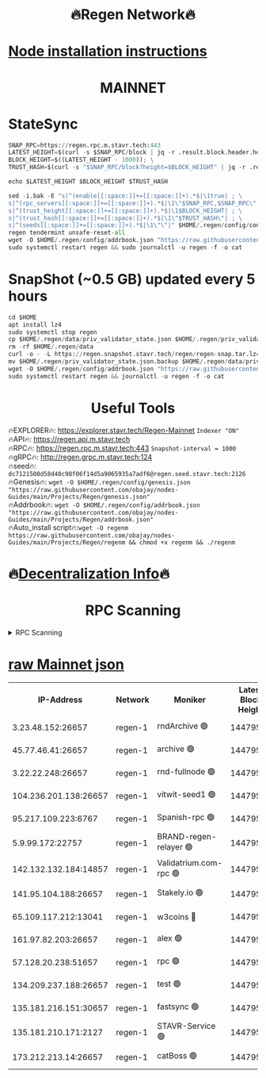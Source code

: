 <h1 align="center"> 🔥Regen Network🔥</h1>

[Node installation instructions](https://github.com/obajay/nodes-Guides/tree/main/Projects/Regen)
=
<h1 align="center"> MAINNET</h1>

# StateSync
```python
SNAP_RPC=https://regen.rpc.m.stavr.tech:443
LATEST_HEIGHT=$(curl -s $SNAP_RPC/block | jq -r .result.block.header.height); \
BLOCK_HEIGHT=$((LATEST_HEIGHT - 1000)); \
TRUST_HASH=$(curl -s "$SNAP_RPC/block?height=$BLOCK_HEIGHT" | jq -r .result.block_id.hash)

echo $LATEST_HEIGHT $BLOCK_HEIGHT $TRUST_HASH

sed -i.bak -E "s|^(enable[[:space:]]+=[[:space:]]+).*$|\1true| ; \
s|^(rpc_servers[[:space:]]+=[[:space:]]+).*$|\1\"$SNAP_RPC,$SNAP_RPC\"| ; \
s|^(trust_height[[:space:]]+=[[:space:]]+).*$|\1$BLOCK_HEIGHT| ; \
s|^(trust_hash[[:space:]]+=[[:space:]]+).*$|\1\"$TRUST_HASH\"| ; \
s|^(seeds[[:space:]]+=[[:space:]]+).*$|\1\"\"|" $HOME/.regen/config/config.toml
regen tendermint unsafe-reset-all
wget -O $HOME/.regen/config/addrbook.json "https://raw.githubusercontent.com/obajay/nodes-Guides/main/Projects/Regen/addrbook.json"
sudo systemctl restart regen && sudo journalctl -u regen -f -o cat
```
# SnapShot (~0.5 GB) updated every 5 hours
```python
cd $HOME
apt install lz4
sudo systemctl stop regen
cp $HOME/.regen/data/priv_validator_state.json $HOME/.regen/priv_validator_state.json.backup
rm -rf $HOME/.regen/data
curl -o - -L https://regen.snapshot.stavr.tech/regen/regen-snap.tar.lz4 | lz4 -c -d - | tar -x -C $HOME/.regen --strip-components 2
mv $HOME/.regen/priv_validator_state.json.backup $HOME/.regen/data/priv_validator_state.json
wget -O $HOME/.regen/config/addrbook.json "https://raw.githubusercontent.com/obajay/nodes-Guides/main/Projects/Regen/addrbook.json"
sudo systemctl restart regen && journalctl -u regen -f -o cat
```

 <h1 align="center"> Useful Tools</h1>

🔥EXPLORER🔥:     https://explorer.stavr.tech/Regen-Mainnet        `Indexer "ON"` \
🔥API🔥:          https://regen.api.m.stavr.tech \
🔥RPC🔥:          https://regen.rpc.m.stavr.tech:443              `Snapshot-interval = 1000` \
🔥gRPC🔥:         http://regen.grpc.m.stavr.tech:124 \
🔥seed🔥:      `dc7121500d58d40c98f06f14d5a9065935a7adf6@regen.seed.stavr.tech:2126` \
🔥Genesis🔥:   `wget -O $HOME/.regen/config/genesis.json "https://raw.githubusercontent.com/obajay/nodes-Guides/main/Projects/Regen/genesis.json"` \
🔥Addrbook🔥:  `wget -O $HOME/.regen/config/addrbook.json "https://raw.githubusercontent.com/obajay/nodes-Guides/main/Projects/Regen/addrbook.json"` \
🔥Auto_install script🔥:`wget -O regenm https://raw.githubusercontent.com/obajay/nodes-Guides/main/Projects/Regen/regenm && chmod +x regenm && ./regenm`

🔥[Decentralization Info](https://github.com/obajay/StateSync-snapshots/tree/main/Projects/Regen/Decentralization)🔥
=
<h1 align="center"> RPC Scanning</h1>

<details>
<summary>RPC Scanning</summary>

<h2 align="center"> We scan nodes in real time every 4 hours. And we provide the final result of RPC endpoints.
We cannot influence the operation of these nodes in any way. </h2>


```python
If Voting Power is higher than 0 --> then the Node is a validator of the network and may be subject to attack and be a potential threat to the chain.
```
```python
We marked such validators with a red symbol
```

</details>

[raw Mainnet json](https://rpc-check.regenm.stavr.tech/regenm/rpc-regenm-result.json)
=


<table><tr><th>IP-Address</th><th>Network</th><th>Moniker</th><th>Latest Block Height</th><th>Earliest Block Height</th><th>Catching Up</th><th>Tx Index</th><th>Voting Power</th><th>Scan Time</th></tr><tr><td>3.23.48.152:26657</td><td>regen-1</td><td>rndArchive 🟢</td><td>14479579</td><td>1</td><td>False</td><td>on</td><td>0</td><td>2024-01-31T00:34:46.629970291UTC</td></tr><tr><td>45.77.46.41:26657</td><td>regen-1</td><td>archive 🟢</td><td>14479580</td><td>1</td><td>False</td><td>on</td><td>0</td><td>2024-01-31T00:34:55.152908974UTC</td></tr><tr><td>3.22.22.248:26657</td><td>regen-1</td><td>rnd-fullnode 🟢</td><td>14479579</td><td>4134001</td><td>False</td><td>on</td><td>0</td><td>2024-01-31T00:34:43.906108367UTC</td></tr><tr><td>104.236.201.138:26657</td><td>regen-1</td><td>vitwit-seed1 🟢</td><td>14479573</td><td>8943001</td><td>False</td><td>on</td><td>0</td><td>2024-01-31T00:34:14.014231876UTC</td></tr><tr><td>95.217.109.223:6767</td><td>regen-1</td><td>Spanish-rpc 🟢</td><td>14479582</td><td>10068001</td><td>False</td><td>on</td><td>0</td><td>2024-01-31T00:35:03.975464264UTC</td></tr><tr><td>5.9.99.172:22757</td><td>regen-1</td><td>BRAND-regen-relayer 🟢</td><td>14479582</td><td>10782501</td><td>False</td><td>on</td><td>0</td><td>2024-01-31T00:35:04.580665735UTC</td></tr><tr><td>142.132.132.184:14857</td><td>regen-1</td><td>Validatrium.com-rpc 🟢</td><td>14479582</td><td>11175001</td><td>False</td><td>on</td><td>0</td><td>2024-01-31T00:35:04.260020220UTC</td></tr><tr><td>141.95.104.188:26657</td><td>regen-1</td><td>Stakely.io 🟢</td><td>14479577</td><td>13442501</td><td>False</td><td>on</td><td>0</td><td>2024-01-31T00:34:32.883901003UTC</td></tr><tr><td>65.109.117.212:13041</td><td>regen-1</td><td>w3coins 🔴</td><td>14479589</td><td>13479589</td><td>False</td><td>off</td><td>23905108481</td><td>2024-01-31T00:35:44.658395368UTC</td></tr><tr><td>161.97.82.203:26657</td><td>regen-1</td><td>alex 🟢</td><td>14479580</td><td>13992001</td><td>False</td><td>on</td><td>0</td><td>2024-01-31T00:34:52.030983363UTC</td></tr><tr><td>57.128.20.238:51657</td><td>regen-1</td><td>rpc 🟢</td><td>14479581</td><td>13992001</td><td>False</td><td>on</td><td>0</td><td>2024-01-31T00:34:57.443782021UTC</td></tr><tr><td>134.209.237.188:26657</td><td>regen-1</td><td>test 🟢</td><td>14479584</td><td>13992001</td><td>False</td><td>on</td><td>0</td><td>2024-01-31T00:35:13.254055516UTC</td></tr><tr><td>135.181.216.151:30657</td><td>regen-1</td><td>fastsync 🟢</td><td>14479580</td><td>14457001</td><td>False</td><td>off</td><td>0</td><td>2024-01-31T00:34:51.702105486UTC</td></tr><tr><td>135.181.210.171:2127</td><td>regen-1</td><td>STAVR-Service 🟢</td><td>14479587</td><td>14476001</td><td>False</td><td>on</td><td>0</td><td>2024-01-31T00:35:32.076862342UTC</td></tr><tr><td>173.212.213.14:26657</td><td>regen-1</td><td>catBoss 🟢</td><td>14479579</td><td>14478001</td><td>False</td><td>on</td><td>0</td><td>2024-01-31T00:34:46.942402771UTC</td></tr></table>